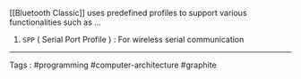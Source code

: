 [[Bluetooth Classic]] uses predefined profiles to support various functionalities such as ... 
1. `SPP` ( Serial Port Profile ) : For wireless serial communication 
____
Tags : #programming #computer-architecture #graphite